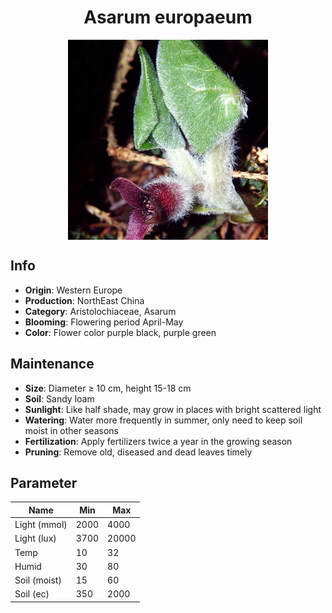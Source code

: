 <h1 align='center'>Asarum europaeum</h1>
<p align="center">
    <img 
        align='center'
        width='320'
        src="../images/asarum europaeum.png" 
        alt='Asarum europaeum' />
</p>

## Info

 - **Origin**: Western Europe
 - **Production**: NorthEast China
 - **Category**: Aristolochiaceae, Asarum
 - **Blooming**: Flowering period April-May
 - **Color**: Flower color purple black, purple green

## Maintenance

 - **Size**: Diameter ≥ 10 cm, height 15-18 cm
 - **Soil**: Sandy loam
 - **Sunlight**: Like half shade, may grow in places with bright scattered light
 - **Watering**: Water more frequently in summer, only need to keep soil moist in other seasons
 - **Fertilization**: Apply fertilizers twice a year in the growing season
 - **Pruning**: Remove old, diseased and dead leaves timely

## Parameter

| Name         | Min  | Max   |
|--------------|------|-------|
| Light (mmol) | 2000 | 4000  |
| Light (lux)  | 3700 | 20000 |
| Temp         | 10    | 32    |
| Humid        | 30   | 80    |
| Soil (moist) | 15   | 60    |
| Soil (ec)    | 350  | 2000  |